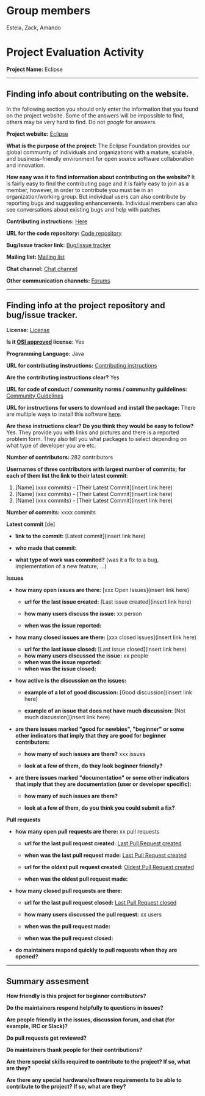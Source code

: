 # Group members
Estela, Zack, Amando

# Project Evaluation Activity



__Project Name:__ Eclipse


---

## Finding info about contributing on the website.

In the following section you should only enter the information that you
found on the project website. Some of the answers will be impossible to find, others
may be very hard to find. Do not _google_ for answers.

__Project website:__ [Eclipse](https://www.eclipse.org/)


__What is the purpose of the project:__ The Eclipse Foundation provides our global community of individuals and organizations with a mature, scalable, and business-friendly environment for open source software collaboration and innovation. 


__How easy was it to find information about contributing on the website?__ It is fairly easy to find the contributing page and it is fairly easy to join as a member, however, in order to contribute you must be in an organization/working group. But individual users can also contribute by reporting bugs and suggesting enhancements. Individual members can also see conversations about existing bugs and help with patches


__Contributing instructions:__ [Here](https://www.eclipse.org/contribute/)

__URL for the code repository:__ [Code repository](https://git.eclipse.org/c/) 

__Bug/Issue tracker link:__ [Bug/Issue tracker](https://bugs.eclipse.org/bugs/buglist.cgi?bug_status=NEW&bug_status=REOPENED&keywords=helpwanted%2C%20&list_id=9664295)

__Mailing list:__ [Mailing list](https://accounts.eclipse.org/mailing-list)

__Chat channel:__ [Chat channel](https://bugs.eclipse.org/bugs/)

__Other communication channels:__ [Forums](https://www.eclipse.org/forums/)


---

## Finding info at the project repository and bug/issue tracker.

__License:__ [License](https://www.eclipse.org/legal/termsofuse.php)

__Is it [OSI approved](https://opensource.org/licenses/alphabetical) license:__ Yes

__Programming Language:__ Java

__URL for contributing instructions:__ [Contributing instructions](https://www.eclipse.org/contribute/)

__Are the contributing instructions clear?__ Yes 


__URL for code of conduct / community norms / community guildelines:__ [Community Guidelines](https://www.eclipse.org/org/documents/Community_Code_of_Conduct.php)

__URL for instructions for users to download and install the package:__ There are multiple ways to install this software [here](https://www.eclipse.org/downloads/packages/index.php). 


__Are these instructions clear? Do you think they would be easy to follow?__ Yes. They provide you with links and pictures and there is a reported problem form. They also tell you what packages to select depending on what type of developer you are etc.


__Number of contributors:__ 282 contributors


__Usernames of three contributors with largest number of commits; for
each of them list the link to their latest commit__:

1. [Name] (xxx commits) - [Their Latest Commit](insert link here)
2. [Name] (xxx commits) - [Their Latest Commit](insert link here)
3. [Name] (xxx commits) - [Their Latest Commit](insert link here)


__Number of commits:__ xxxx commits

__Latest commit__ [de] 

- __link to the commit:__ [Latest commit](insert link here)

- __who made that commit:__ 

- __what type of work was commited?__ (was it a fix to a bug, implementation of a new feature, ...)


__Issues__

- __how many open issues are there:__ [xxx Open Issues](insert link here)

    - __url for the last issue created:__ [Last issue created](insert link here)

    - __how many users discuss the issue:__ xx person
    
    - __when was the issue reported:__ 
    

- __how many closed issues are there:__ [xxx closed issues](insert link here)
    - __url for the last issue closed:__ [Last issue closed](insert link here)
    - __how many users discussed the issue:__ xx people
    - __when was the issue reported:__ 
    - __when was the issue closed:__ 

- __how active is the discussion on the issues:__ 

    - __example of a lot of good discussion:__ [Good discussion](insert link here)
    
    - __example of an issue that does not have much discussion:__ [Not much discussion](insert link here)



- __are there issues marked "good for newbies", "beginner" or some other indicators that imply that they are good for beginner contributors:__ 

    - __how many of such issues are there?__ xxx issues
    
    - __look at a few of them, do they look beginner friendly?__ 



- __are there issues marked "documentation" or some other indicators that imply that they are documentation (user or developer specific):__ 

    - __how many of such issues are there?__ 
    
    - __look at a few of them, do you think you could submit a fix?__ 



__Pull requests__

- __how many open pull requests are there:__ xx pull requests

    - __url for the last pull request created:__ [Last Pull Request created]()
    
    - __when was the last pull request made:__ [Last Pull Request created]()

    - __url for the oldest pull request created:__ [Oldest Pull Request created]()
    
    - __when was the oldest pull request made:__ 

- __how many closed pull requests are there:__ 

    - __url for the last pull request closed:__ [Last Pull Request closed]()
    
    - __how many users discussed the pull request:__ xx users
    
    - __when was the pull request made:__  
    
    - __when was the pull request closed:__ 
    

- __do maintainers respond quickly to pull requests when they are opened?__ 





---


## Summary assesment
__How friendly is this project for beginner contributors?__




__Do the maintainers respond helpfully to questions in issues?__



__Are people friendly in the issues, discussion forum, and chat (for example, IRC or Slack)?__




__Do pull requests get reviewed?__



__Do maintainers thank people for their contributions?__



__Are there special skills required to contribute to the project? If so, what are they?__



__Are there any special hardware/software requirements to be able to contribute to the project? If so, what are they?__

